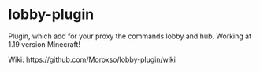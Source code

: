 # lobby-plugin
Plugin, which add for your proxy the commands lobby and hub. Working at 1.19 version Minecraft!


Wiki: https://github.com/Moroxso/lobby-plugin/wiki
